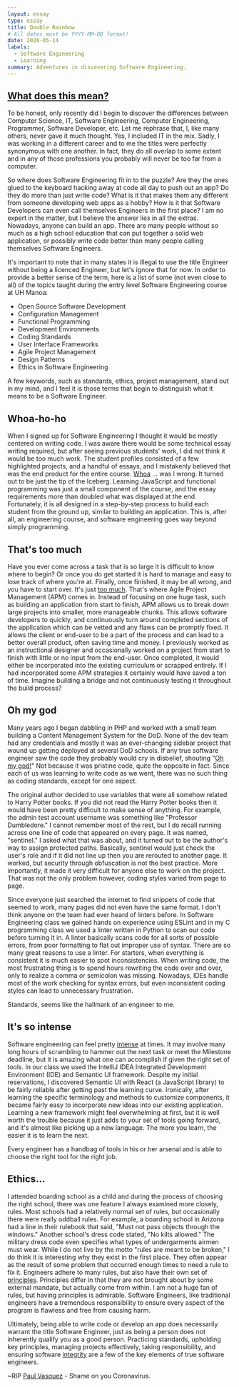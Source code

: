 ```yaml
---
layout: essay
type: essay
title: Double Rainbow
# All dates must be YYYY-MM-DD format!
date: 2020-05-14
labels:
  - Software Engineering
  - Learning
summary: Adventures in discovering Software Engineering.
---
```


## [What does this mean?](https://www.youtube.com/embed/OQSNhk5ICTI?start=75&end=79)

To be honest, only recently did I begin to discover the differences between Computer Science, IT, Software Engineering, Computer Engineering, Programmer, Software Developer, etc. Let me rephrase that, I, like many others, never gave it much thought. Yes, I included IT in the mix. Sadly, I was working in a different career and to me the titles were perfectly synonymous with one another. In fact, they do all overlap to some extent and in any of those professions you probably will never be too far from a computer.

So where does Software Engineering fit in to the puzzle? Are they the ones glued to the keyboard hacking away at code all day to push out an app? Do they do more than just write code? What is it that makes them any different from someone developing web apps as a hobby? How is it that Software Developers can even call themselves Engineers in the first place? I am no expert in the matter, but I believe the answer lies in all the extras. Nowadays, anyone can build an app. There are many people without so much as a high school education that can put together a solid web application, or possibly write code better than many people calling themselves Software Engineers.

It's important to note that in many states it is illegal to use the title Engineer without being a licenced Engineer, but let's ignore that for now. In order to provide a better sense of the term, here is a list of some (not even close to all) of the topics taught during the entry level Software Engineering course at UH Manoa:

- Open Source Software Development
- Configuration Management
- Functional Programming
- Development Environments
- Coding Standards
- User Interface Frameworks
- Agile Project Management
- Design Patterns
- Ethics in Software Engineering

A few keywords, such as standards, ethics, project management, stand out in my mind, and I feel it is those terms that begin to distinguish what it means to be a Software Engineer.

## Whoa-ho-ho

When I signed up for Software Engineering I thought it would be mostly centered on writing code. I was aware there would be some technical essay writing required, but after seeing previous students' work, I did not think it would be too much work. The student profiles consisted of a few highlighted projects, and a handful of essays, and I mistakenly believed that was the end product for the entire course. [Whoa](https://www.youtube.com/embed/OQSNhk5ICTI?start=31&end=40) ... was I wrong. It turned out to be just the tip of the Iceberg. Learning JavaScript and functional programming was just a small component of the course, and the essay requirements more than doubled what was displayed at the end. Fortunately, it is all designed in a step-by-step process to build each student from the ground up, similar to building an application. This is, after all, an engineering course, and software engineering goes way beyond simply programming.

## That's too much

Have you ever come across a task that is so large it is difficult to know where to begin? Or once you do get started it is hard to manage and easy to lose track of where you're at. Finally, once finished, it may be all wrong, and you have to start over. It's just [too much](https://www.youtube.com/embed/OQSNhk5ICTI?start=176&end=184). That's where Agile Project Management (APM) comes in. Instead of focusing on one huge task, such as building an application from start to finish, APM allows us to break down large projects into smaller, more manageable chunks. This allows software developers to quickly, and continuously turn around completed sections of the application which can be vetted and any flaws can be promptly fixed. It allows the client or end-user to be a part of the process and can lead to a better overall product, often saving time and money. I previously worked as an instructional designer and occasionally worked on a project from start to finish with little or no input from the end-user. Once completed, it would either be incorporated into the existing curriculum or scrapped entirely. If I had incorporated some APM strategies it certainly would have saved a ton of time. Imagine building a bridge and not continuously testing it throughout the build process?

## Oh my god

Many years ago I began dabbling in PHP and worked with a small team building a Content Management System for the DoD. None of the dev team had any credentials and mostly it was an ever-changing sidebar project that wound up getting deployed at several DoD schools. If any true software engineer saw the code they probably would cry in disbelief, shouting "[Oh my god!](https://www.youtube.com/embed/OQSNhk5ICTI?start=159&end=162)" Not because it was pristine code, quite the opposite in fact. Since each of us was learning to write code as we went, there was no such thing as coding standards, except for one aspect. 

The original author decided to use variables that were all somehow related to Harry Potter books. If you did not read the Harry Potter books then it would have been pretty difficult to make sense of anything. For example, the admin test account username was something like "Professor Dumbledore." I cannot remember most of the rest, but I do recall running across one line of code that appeared on every page. It was named, "sentinel." I asked what that was about, and it turned out to be the author's way to assign protected paths. Basically, sentinel would just check the user's role and if it did not line up then you are rerouted to another page. It worked, but security through obfuscation is not the best practice. More importantly, it made it very difficult for anyone else to work on the project. That was not the only problem however, coding styles varied from page to page. 

Since everyone just searched the internet to find snippets of code that seemed to work, many pages did not even have the same format. I don't think anyone on the team had ever heard of linters before. In Software Engineering class we gained hands on experience using ESLint and in my C programming class we used a linter written in Python to scan our code before turning it in. A linter basically scans code for all sorts of possible errors, from poor formatting to flat out improper use of syntax. There are so many great reasons to use a linter. For starters, when everything is consistent it is much easier to spot inconsistencies. When writing code, the most frustrating thing is to spend hours rewriting the code over and over, only to realize a comma or semicolon was missing. Nowadays, IDEs handle most of the work checking for syntax errors, but even inconsistent coding styles can lead to unnecessary frustration.

Standards, seems like the hallmark of an engineer to me.

## It's so intense

Software engineering can feel pretty [intense](https://www.youtube.com/embed/OQSNhk5ICTI?start=192&end=194) at times. It may involve many long hours of scrambling to hammer out the next task or meet the Milestone deadline, but it is amazing what one can accomplish if given the right set of tools. In our class we used the IntelliJ IDEA Integrated Development Environment (IDE) and Semantic UI framework. Despite my initial reservations, I discovered Semantic UI with React (a JavaScript library) to be fairly reliable after getting past the learning curve. Ironically, after learning the specific terminology and methods to customize components, it became fairly easy to incorporate new ideas into our existing application. Learning a new framework might feel overwhelming at first, but it is well worth the trouble because it just adds to your set of tools going forward, and it's almost like picking up a new language. The more you learn, the easier it is to learn the next. 

Every engineer has a handbag of tools in his or her arsenal and is able to choose the right tool for the right job.

## Ethics...

I attended boarding school as a child and during the process of choosing the right school, there was one feature I always examined more closely, rules. Most schools had a relatively normal set of rules, but occasionally there were really oddball rules. For example, a boarding school in Arizona had a line in their rulebook that said, "Must not pass objects through the windows." Another school's dress code stated, "No kilts allowed." The military dress code even specifies what types of undergarments airmen must wear. While I do not live by the motto "rules are meant to be broken," I do think it is interesting why they exist in the first place. They often appear as the result of some problem that occurred enough times to need a rule to fix it. Engineers adhere to many rules, but also have their own set of [principles](https://ethics.acm.org/code-of-ethics/software-engineering-code/). Principles differ in that they are not brought about by some external mandate, but actually come from within. I am not a huge fan of rules, but having principles is admirable. Software Engineers, like traditional engineers have a tremendous responsibility to ensure every aspect of the program is flawless and free from causing harm. 

Ultimately, being able to write code or develop an app does necessarily warrant the title Software Engineer, just as being a person does not inherently qualify you as a good person. Practicing standards, upholding key principles, managing projects effectively, taking responsibility, and ensuring software [integrity](http://physics.princeton.edu/~steinh/CargoCult.pdf) are a few of the key elements of true software engineers.

~RIP [Paul Vasquez](https://www.nytimes.com/2020/05/12/style/double-rainbow-paul-vasquez-dead.html) - Shame on you Coronavirus.